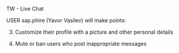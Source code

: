 TW - Live ChatUSER sap.phire (Yavor Vasilev) will make points:3. Customize their profile with a picture and other personal details7. Mute or ban users who post inappropriate messages